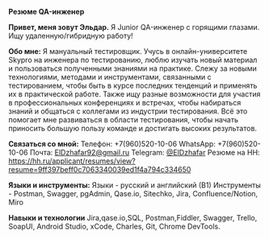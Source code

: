 **Резюме QA-инженер**

**Привет, меня зовут Эльдар.**
Я Junior QA-инженер с горящими глазами. Ищу удаленную/гибридную работу!

**Обо мне:**
Я мануальный тестировщик. Учусь в онлайн-университете Skypro на инженера по тестированию, люблю изучать новый материал и пользоваться полученными знаниями на практике. Cлежу за новыми технологиями, методами и инструментами, связанными с тестированием, чтобы быть в курсе последних тенденций и применять их в практической работе. Также ищу разные возможности для участия в профессиональных конференциях и встречах, чтобы набираться знаний и общаться с коллегами из индустрии тестирования. Всё это помогает мне развиваться в области тестирования, чтобы начать приносить большую пользу команде и достигать высоких результатов.

**Связаться со мной:**
Телефон: +7(960)520-10-06        WhatsApp: +7(960)520-10-06
Почта: ElDzhafar92@gmail.ru      Telegram: [@ElDzhafar](https://t.me/@ElDzhafar)
Резюме на  HH: https://hh.ru/applicant/resumes/view?resume=9ff397beff0c7063340039ed1f4a794c334650

**Языки и инструменты:**
Языки - русский и английский (В1)
Инструменты - Postman, Swagger, pgAdmin, Qase.io, Sitechko, Jira, Confluence/Notion, Miro

**Навыки и технологии**
Jira,qase.io,SQL, Postman,Fiddler, Swagger, Trello,
SoapUI, Android Studio, xCode, Charles, Git, Chrome DevTools.
